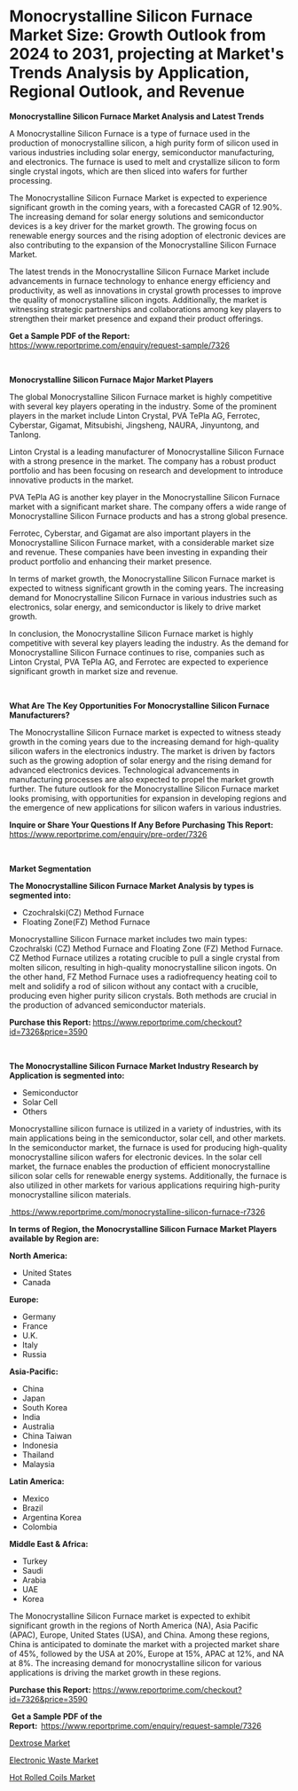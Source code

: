 <p><h1>Monocrystalline Silicon Furnace Market Size: Growth Outlook from 2024 to 2031, projecting at Market's Trends Analysis by Application, Regional Outlook, and Revenue</h1></p><p><strong>Monocrystalline Silicon Furnace Market Analysis and Latest Trends</strong></p>
<p><p>A Monocrystalline Silicon Furnace is a type of furnace used in the production of monocrystalline silicon, a high purity form of silicon used in various industries including solar energy, semiconductor manufacturing, and electronics. The furnace is used to melt and crystallize silicon to form single crystal ingots, which are then sliced into wafers for further processing.</p><p>The Monocrystalline Silicon Furnace Market is expected to experience significant growth in the coming years, with a forecasted CAGR of 12.90%. The increasing demand for solar energy solutions and semiconductor devices is a key driver for the market growth. The growing focus on renewable energy sources and the rising adoption of electronic devices are also contributing to the expansion of the Monocrystalline Silicon Furnace Market.</p><p>The latest trends in the Monocrystalline Silicon Furnace Market include advancements in furnace technology to enhance energy efficiency and productivity, as well as innovations in crystal growth processes to improve the quality of monocrystalline silicon ingots. Additionally, the market is witnessing strategic partnerships and collaborations among key players to strengthen their market presence and expand their product offerings.</p></p>
<p><strong>Get a Sample PDF of the Report:&nbsp;</strong> <a href="https://www.reportprime.com/enquiry/request-sample/7326">https://www.reportprime.com/enquiry/request-sample/7326</a></p>
<p>&nbsp;</p>
<p><strong>Monocrystalline Silicon Furnace Major Market Players</strong></p>
<p><p>The global Monocrystalline Silicon Furnace market is highly competitive with several key players operating in the industry. Some of the prominent players in the market include Linton Crystal, PVA TePla AG, Ferrotec, Cyberstar, Gigamat, Mitsubishi, Jingsheng, NAURA, Jinyuntong, and Tanlong.</p><p>Linton Crystal is a leading manufacturer of Monocrystalline Silicon Furnace with a strong presence in the market. The company has a robust product portfolio and has been focusing on research and development to introduce innovative products in the market.</p><p>PVA TePla AG is another key player in the Monocrystalline Silicon Furnace market with a significant market share. The company offers a wide range of Monocrystalline Silicon Furnace products and has a strong global presence.</p><p>Ferrotec, Cyberstar, and Gigamat are also important players in the Monocrystalline Silicon Furnace market, with a considerable market size and revenue. These companies have been investing in expanding their product portfolio and enhancing their market presence.</p><p>In terms of market growth, the Monocrystalline Silicon Furnace market is expected to witness significant growth in the coming years. The increasing demand for Monocrystalline Silicon Furnace in various industries such as electronics, solar energy, and semiconductor is likely to drive market growth.</p><p>In conclusion, the Monocrystalline Silicon Furnace market is highly competitive with several key players leading the industry. As the demand for Monocrystalline Silicon Furnace continues to rise, companies such as Linton Crystal, PVA TePla AG, and Ferrotec are expected to experience significant growth in market size and revenue.</p></p>
<p>&nbsp;</p>
<p><strong>What Are The Key Opportunities For Monocrystalline Silicon Furnace Manufacturers?</strong></p>
<p><p>The Monocrystalline Silicon Furnace market is expected to witness steady growth in the coming years due to the increasing demand for high-quality silicon wafers in the electronics industry. The market is driven by factors such as the growing adoption of solar energy and the rising demand for advanced electronics devices. Technological advancements in manufacturing processes are also expected to propel the market growth further. The future outlook for the Monocrystalline Silicon Furnace market looks promising, with opportunities for expansion in developing regions and the emergence of new applications for silicon wafers in various industries.</p></p>
<p><strong>Inquire or Share Your Questions If Any Before Purchasing This Report:</strong> <a href="https://www.reportprime.com/enquiry/pre-order/7326">https://www.reportprime.com/enquiry/pre-order/7326</a></p>
<p>&nbsp;</p>
<p><strong>Market Segmentation</strong></p>
<p><strong>The Monocrystalline Silicon Furnace Market Analysis by types is segmented into:</strong></p>
<p><ul><li>Czochralski(CZ) Method Furnace</li><li>Floating Zone(FZ) Method Furnace</li></ul></p>
<p><p>Monocrystalline Silicon Furnace market includes two main types: Czochralski (CZ) Method Furnace and Floating Zone (FZ) Method Furnace. CZ Method Furnace utilizes a rotating crucible to pull a single crystal from molten silicon, resulting in high-quality monocrystalline silicon ingots. On the other hand, FZ Method Furnace uses a radiofrequency heating coil to melt and solidify a rod of silicon without any contact with a crucible, producing even higher purity silicon crystals. Both methods are crucial in the production of advanced semiconductor materials.</p></p>
<p><strong>Purchase this Report:&nbsp;</strong><a href="https://www.reportprime.com/checkout?id=7326&price=3590">https://www.reportprime.com/checkout?id=7326&price=3590</a></p>
<p>&nbsp;</p>
<p><strong>The Monocrystalline Silicon Furnace Market Industry Research by Application is segmented into:</strong></p>
<p><ul><li>Semiconductor</li><li>Solar Cell</li><li>Others</li></ul></p>
<p><p>Monocrystalline silicon furnace is utilized in a variety of industries, with its main applications being in the semiconductor, solar cell, and other markets. In the semiconductor market, the furnace is used for producing high-quality monocrystalline silicon wafers for electronic devices. In the solar cell market, the furnace enables the production of efficient monocrystalline silicon solar cells for renewable energy systems. Additionally, the furnace is also utilized in other markets for various applications requiring high-purity monocrystalline silicon materials.</p></p>
<p><a href="https://www.reportprime.com/monocrystalline-silicon-furnace-r7326">&nbsp;https://www.reportprime.com/monocrystalline-silicon-furnace-r7326</a></p>
<p><strong>In terms of Region, the Monocrystalline Silicon Furnace Market Players available by Region are:</strong></p>
<p>
    <p> <strong> North America: </strong>
        <ul>
            <li>United States</li>
            <li>Canada</li>
        </ul>
        </p> 
    <p> <strong> Europe: </strong>
        <ul>
            <li>Germany</li>
            <li>France</li>
            <li>U.K.</li>
            <li>Italy</li>
            <li>Russia</li>
        </ul>
        </p> 
    <p> <strong> Asia-Pacific: </strong>
        <ul>
            <li>China</li>
            <li>Japan</li>
            <li>South Korea</li>
            <li>India</li>
            <li>Australia</li>
            <li>China Taiwan</li>
            <li>Indonesia</li>
            <li>Thailand</li>
            <li>Malaysia</li>
        </ul>
        </p> 
    <p> <strong> Latin America: </strong>
        <ul>
            <li>Mexico</li>
            <li>Brazil</li>
            <li>Argentina Korea</li>
            <li>Colombia</li>
        </ul>
        </p> 
    <p> <strong> Middle East & Africa: </strong>
        <ul>
            <li>Turkey</li>
            <li>Saudi</li>
            <li>Arabia</li>
            <li>UAE</li>
            <li>Korea</li>
        </ul>
    </p>
    </p>
<p><p>The Monocrystalline Silicon Furnace market is expected to exhibit significant growth in the regions of North America (NA), Asia Pacific (APAC), Europe, United States (USA), and China. Among these regions, China is anticipated to dominate the market with a projected market share of 45%, followed by the USA at 20%, Europe at 15%, APAC at 12%, and NA at 8%. The increasing demand for monocrystalline silicon for various applications is driving the market growth in these regions.</p></p>
<p><strong>Purchase this Report: </strong><a href="https://www.reportprime.com/checkout?id=7326&price=3590">https://www.reportprime.com/checkout?id=7326&price=3590</a></p>
<p>&nbsp;<strong>Get a Sample PDF of the Report:&nbsp;&nbsp;</strong><a href="https://www.reportprime.com/enquiry/request-sample/7326">https://www.reportprime.com/enquiry/request-sample/7326</a></p>
<p><strong></strong></p>
<p><p><a href="https://www.linkedin.com/pulse/dextrose-market-provides-detailed-segmentation-based-type-3wyxc?trackingId=%2Bzq9NEsGFSOxlNRWpW7GwA%3D%3D">Dextrose Market</a></p><p><a href="https://www.linkedin.com/pulse/electronic-waste-market-comprehensive-report-its-share-rdiic?trackingId=i39VEdX2iLeMzkTt5hQcAA%3D%3D">Electronic Waste Market</a></p><p><a href="https://www.linkedin.com/pulse/hot-rolled-coils-market-centers-aspects-growth-share-opportunity-abtaf?trackingId=2atB9RD7w07viKrxXU6WVA%3D%3D">Hot Rolled Coils Market</a></p></p>